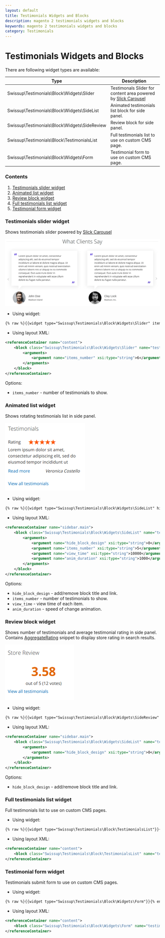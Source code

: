 ```yaml
---
layout: default
title: Testimonials Widgets and Blocks
description: magento 2 testimonials widgets and blocks
keywords: magento 2 testimonials widgets and blocks
category: Testimonials
---
```


# Testimonials Widgets and Blocks

There are following widget types are available:

Type                                            | Description
------------------------------------------------|------------
Swissup\Testimonials\Block\Widgets\Slider       | Testimonals Slider for content area powered by [Slick Carousel](/m2/extensions/slick-carousel/)
Swissup\Testimonials\Block\Widgets\SideList     | Animated testimonials list block for side panel.
Swissup\Testimonials\Block\Widgets\SideReview   | Review block for side panel.
Swissup\Testimonials\Block\TestimonialsList     | Full testimonials list to use on custom CMS page.
Swissup\Testimonials\Block\Widgets\Form         | Testimonial form to use on custom CMS page.

### Contents

1. [Testimonials slider widget](#testimonials-slider-widget)
2. [Animated list widget](#animated-list-widget)
3. [Review block widget](#review-block-widget)
4. [Full testimonials list widget](#full-testimonials-list-widget)
5. [Testimonial form widget](#testimonial-form-widget)

### Testimonials slider widget

Shows testimonials slider powered by [Slick Carousel](/m2/extensions/slick-carousel/)

![Slider Widget](/images/m2/testimonials/frontend/widgets/slider.gif)

 *  Using widget:

```txt
{% raw %}{{widget type="Swissup\Testimonials\Block\Widgets\Slider" items_number="6"}}{% endraw %}
```

 *  Using layout XML:

```xml
<referenceContainer name="content">
    <block class="Swissup\Testimonials\Block\Widgets\Slider" name="testimonials-slider">
        <arguments>
            <argument name="items_number" xsi:type="string">6</argument>
        </arguments>
    </block>
</referenceContainer>
```

Options:

- `items_number` - number of testimonials to show.

### Animated list widget

Shows rotating testimonials list in side panel.

![Animated list widget](/images/m2/testimonials/frontend/widgets/animated.png)

*  Using widget:

```txt
{% raw %}{{widget type="Swissup\Testimonials\Block\Widgets\SideList" hide_block_design="0" items_number="5" view_time="10000" anim_duration="1000"}}{% endraw %}
```

 *  Using layout XML:

```xml
<referenceContainer name="sidebar.main">
    <block class="Swissup\Testimonials\Block\Widgets\SideList" name="testimonials">
        <arguments>
            <argument name="hide_block_design" xsi:type="string">0</argument>
            <argument name="items_number" xsi:type="string">5</argument>
            <argument name="view_time" xsi:type="string">10000</argument>
            <argument name="anim_duration" xsi:type="string">1000</argument>
        </arguments>
    </block>
</referenceContainer>
```

Options:

- `hide_block_design` - add/remove block title and link.
- `items_number` - number of testimonials to show.
- `view_time` - view time of each item.
- `anim_duration` - speed of change animation.

### Review block widget

Shows number of testimonials and average testimonial rating in side panel.
Contains [AggregateRating](https://schema.org/AggregateRating) snippet to display store rating in search results.

![Review block widget](/images/m2/testimonials/frontend/widgets/review.png)

 *  Using widget:

```txt
{% raw %}{{widget type="Swissup\Testimonials\Block\Widgets\SideReview" hide_block_design="0"}}{% endraw %}
```

 *  Using layout XML:

```xml
<referenceContainer name="sidebar.main">
    <block class="Swissup\Testimonials\Block\Widgets\SideList" name="testimonials_review">
        <arguments>
            <argument name="hide_block_design" xsi:type="string">0</argument>
        </arguments>
    </block>
</referenceContainer>
```

Options:

- `hide_block_design` - add/remove block title and link.

### Full testimonials list widget

Full testimonials list to use on custom CMS pages.

 *  Using widget:

```txt
{% raw %}{{widget type="Swissup\Testimonials\Block\TestimonialsList"}}{% endraw %}
```

 *  Using layout XML:

```xml
<referenceContainer name="content">
    <block class="Swissup\Testimonials\Block\TestimonialsList" name="testimonials_list"></block>
</referenceContainer>
```

### Testimonial form widget

Testimonials submit form to use on custom CMS pages.

 *  Using widget:

```txt
{% raw %}{{widget type="Swissup\Testimonials\Block\Widgets\Form"}}{% endraw %}
```

 *  Using layout XML:

```xml
<referenceContainer name="content">
    <block class="Swissup\Testimonials\Block\Widgets\Form" name="testimonials_form"></block>
</referenceContainer>
```
